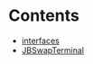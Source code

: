 # Contents
- [interfaces](/docs/v4/api/swap-terminal/interfaces)
- [JBSwapTerminal](JBSwapTerminal.md)
